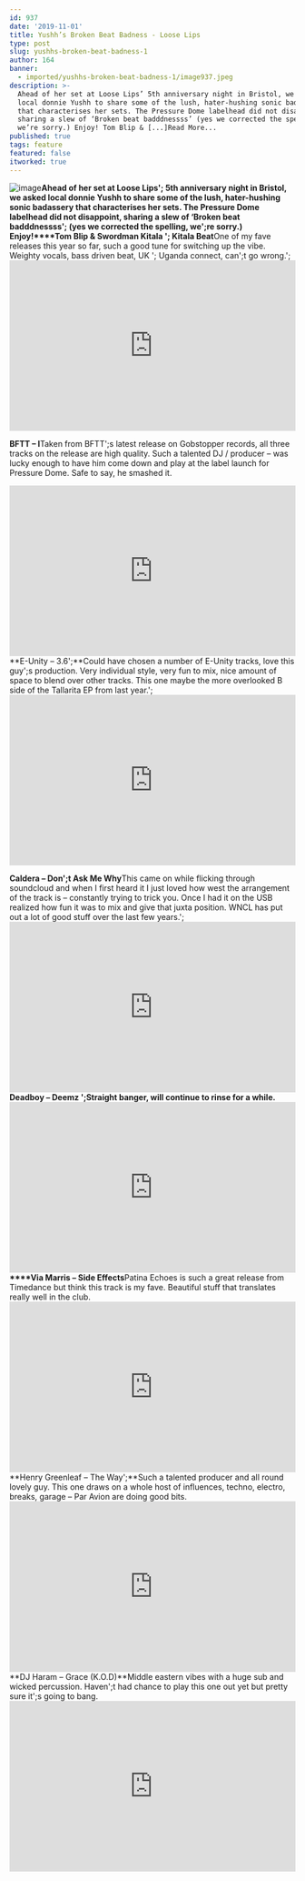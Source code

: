 ```yaml
---
id: 937
date: '2019-11-01'
title: Yushh’s Broken Beat Badness - Loose Lips
type: post
slug: yushhs-broken-beat-badness-1
author: 164
banner:
  - imported/yushhs-broken-beat-badness-1/image937.jpeg
description: >-
  Ahead of her set at Loose Lips’ 5th anniversary night in Bristol, we asked
  local donnie Yushh to share some of the lush, hater-hushing sonic badassery
  that characterises her sets. The Pressure Dome labelhead did not disappoint,
  sharing a slew of ‘Broken beat badddnessss’ (yes we corrected the spelling,
  we’re sorry.) Enjoy! Tom Blip & [...]Read More...
published: true
tags: feature
featured: false
itworked: true
---
```

![image](../imported/yushhs-broken-beat-badness-1/image937.jpeg)**Ahead of her set at Loose Lips'; 5th anniversary night in Bristol, we asked local donnie Yushh to share some of the lush, hater-hushing sonic badassery that characterises her sets. The Pressure Dome labelhead did not disappoint, sharing a slew of ‘Broken beat badddnessss'; (yes we corrected the spelling, we';re sorry.) Enjoy!****Tom Blip & Swordman Kitala '; Kitala Beat**One of my fave releases this year so far, such a good tune for switching up the vibe. Weighty vocals, bass driven beat, UK '; Uganda connect, can';t go wrong.';**<iframe width='100%' height='300' scrolling='no' frameborder='no' allow='autoplay' src='https://bandcamp.com/EmbeddedPlayer/album=1891925469/size=large/bgcol=ffffff/linkcol=0687f5/tracklist=false/artwork=small/transparent=true/'></iframe>**

**BFTT – I**Taken from BFTT';s latest release on Gobstopper records, all three tracks on the release are high quality. Such a talented DJ / producer – was lucky enough to have him come down and play at the label launch for Pressure Dome. Safe to say, he smashed it.  
<iframe width='100%' height='300' scrolling='no' frameborder='no' allow='autoplay' src='https://w.soundcloud.com/player/?url=https%3A//api.soundcloud.com/tracks/659464496&color=%23ea4ece&auto_play=false&hide_related=false&show_comments=true&show_user=true&show_reposts=false&show_teaser=true'></iframe>**E-Unity – 3.6';**Could have chosen a number of E-Unity tracks, love this guy';s production. Very individual style, very fun to mix, nice amount of space to blend over other tracks. This one maybe the more overlooked B side of the Tallarita EP from last year.';<iframe width='100%' height='300' scrolling='no' frameborder='no' allow='autoplay' src='https://bandcamp.com/EmbeddedPlayer/album=1847567464/size=large/bgcol=ffffff/linkcol=0687f5/tracklist=false/artwork=small/track=4036359333/transparent=true/'></iframe>

**Caldera – Don';t Ask Me Why**This came on while flicking through soundcloud and when I first heard it I just loved how west the arrangement of the track is – constantly trying to trick you. Once I had it on the USB realized how fun it was to mix and give that juxta position. WNCL has put out a lot of good stuff over the last few years.';<iframe width='100%' height='300' scrolling='no' frameborder='no' allow='autoplay' src='https://w.soundcloud.com/player/?url=https%3A//api.soundcloud.com/tracks/342012368&color=%23ea4ece&auto_play=false&hide_related=false&show_comments=true&show_user=true&show_reposts=false&show_teaser=true'></iframe>**Deadboy – Deemz ';**Straight banger, will continue to rinse for a while.**<iframe width='100%' height='300' scrolling='no' frameborder='no' allow='autoplay' src='http://www.youtube.com/embed/y5pJ4BZuMFY?wmode=opaque'></iframe>****Via Marris – Side Effects**Patina Echoes is such a great release from Timedance but think this track is my fave. Beautiful stuff that translates really well in the club.<iframe width='100%' height='300' scrolling='no' frameborder='no' allow='autoplay' src='http://www.youtube.com/embed/dXPXrIJGSi4?wmode=opaque'></iframe>**Henry Greenleaf – The Way';**Such a talented producer and all round lovely guy. This one draws on a whole host of influences, techno, electro, breaks, garage – Par Avion are doing good bits.<iframe width='100%' height='300' scrolling='no' frameborder='no' allow='autoplay' src='http://www.youtube.com/embed/1svfSepLupw?wmode=opaque'></iframe>**DJ Haram – Grace (K.O.D)**Middle eastern vibes with a huge sub and wicked percussion. Haven';t had chance to play this one out yet but pretty sure it';s going to bang.<iframe width='100%' height='300' scrolling='no' frameborder='no' allow='autoplay' src='https://bandcamp.com/EmbeddedPlayer/album=2498789147/size=large/bgcol=ffffff/linkcol=0687f5/tracklist=false/artwork=small/track=3019663183/transparent=true/'></iframe>